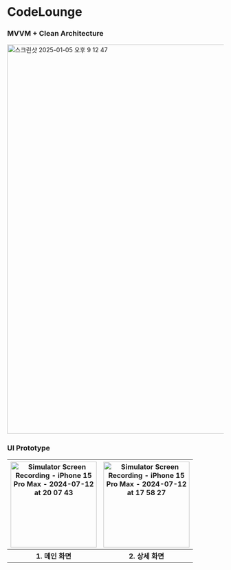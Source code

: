 #  CodeLounge

### MVVM + Clean Architecture
<img width="907" alt="스크린샷 2025-01-05 오후 9 12 47" src="https://github.com/user-attachments/assets/d90366e0-7203-4f1c-be88-1d6c657ca518" />

### UI Prototype
<img src="https://github.com/user-attachments/assets/b4bd273a-deb1-4095-b9a3-9e5c45c4c45e" alt="Simulator Screen Recording - iPhone 15 Pro Max - 2024-07-12 at 20 07 43" style="width: 200px;"> | <img src="https://github.com/user-attachments/assets/a3edfccc-9738-4b78-82d3-87021d57ae68" alt="Simulator Screen Recording - iPhone 15 Pro Max - 2024-07-12 at 17 58 27" style="width: 200px;"> 
:--------------:|:--------------:
**1. 메인 화면** | **2. 상세 화면**



